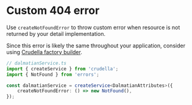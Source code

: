 # Custom 404 error

Use `createNotFoundError` to throw custom error when resource is not returned by your detail implementation.

Since this error is likely the same throughout your application, consider using [Crudella factory builder](./builder.md).

```typescript
// dalmatianService.ts
import { createService } from 'crudella';
import { NotFound } from 'errors';

const dalmatianService = createService<DalmatianAttributes>({
    createNotFoundError: () => new NotFound(),
});
```